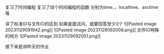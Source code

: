 复习了时间编程
复习了四个时间编程的函数
分别为time、、localtime、asctime等

讲了标准IO与文件IO的区别
如果是面试问，就要回答至少3个
![[Pasted image 20231129091942.png]]
![[Pasted image 20231129092008.png]]
文件IO特殊的地方
![[Pasted image 20231129092051.png]]

接下来是讲昨天的作业
